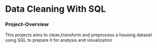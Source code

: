 # Data Cleaning With SQL
### Project-Overview
This projects aims to clean,transform and preprocess a housing dataset using SQL to prepare it for analysis and visualization
